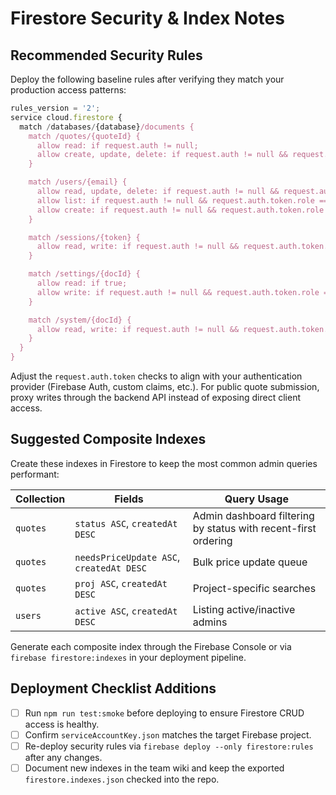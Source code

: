 # Firestore Security & Index Notes

## Recommended Security Rules

Deploy the following baseline rules after verifying they match your production access patterns:

```javascript
rules_version = '2';
service cloud.firestore {
  match /databases/{database}/documents {
    match /quotes/{quoteId} {
      allow read: if request.auth != null;
      allow create, update, delete: if request.auth != null && request.auth.token.role in ['admin'];
    }

    match /users/{email} {
      allow read, update, delete: if request.auth != null && request.auth.token.email == email;
      allow list: if request.auth != null && request.auth.token.role == 'admin';
      allow create: if request.auth != null && request.auth.token.role == 'admin';
    }

    match /sessions/{token} {
      allow read, write: if request.auth != null && request.auth.token.email != null;
    }

    match /settings/{docId} {
      allow read: if true;
      allow write: if request.auth != null && request.auth.token.role == 'admin';
    }

    match /system/{docId} {
      allow read, write: if request.auth != null && request.auth.token.role == 'admin';
    }
  }
}
```

Adjust the `request.auth.token` checks to align with your authentication provider (Firebase Auth, custom claims, etc.). For public quote submission, proxy writes through the backend API instead of exposing direct client access.

## Suggested Composite Indexes

Create these indexes in Firestore to keep the most common admin queries performant:

| Collection | Fields | Query Usage |
|------------|--------|-------------|
| `quotes` | `status ASC`, `createdAt DESC` | Admin dashboard filtering by status with recent-first ordering |
| `quotes` | `needsPriceUpdate ASC`, `createdAt DESC` | Bulk price update queue |
| `quotes` | `proj ASC`, `createdAt DESC` | Project-specific searches |
| `users` | `active ASC`, `createdAt DESC` | Listing active/inactive admins |

Generate each composite index through the Firebase Console or via `firebase firestore:indexes` in your deployment pipeline.

## Deployment Checklist Additions

- [ ] Run `npm run test:smoke` before deploying to ensure Firestore CRUD access is healthy.
- [ ] Confirm `serviceAccountKey.json` matches the target Firebase project.
- [ ] Re-deploy security rules via `firebase deploy --only firestore:rules` after any changes.
- [ ] Document new indexes in the team wiki and keep the exported `firestore.indexes.json` checked into the repo.

```